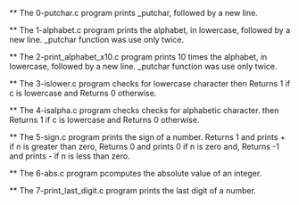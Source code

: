 ** The 0-putchar.c program prints _putchar, followed by a new line.

** The 1-alphabet.c program prints the alphabet, in lowercase, followed by a new line. _putchar function was use only twice.

** The 2-print_alphabet_x10.c program prints 10 times the alphabet, in lowercase, followed by a new line. _putchar function was use only twice.

** The 3-islower.c program checks for lowercase character then Returns 1 if c is lowercase and Returns 0 otherwise.

** The 4-isalpha.c program checks checks for alphabetic character. then Returns 1 if c is lowercase and Returns 0 otherwise.

** The 5-sign.c program prints the sign of a number. Returns 1 and prints + if n is greater than zero, Returns 0 and prints 0 if n is zero and, Returns -1 and prints - if n is less than zero.

** The 6-abs.c program pcomputes the absolute value of an integer.

** The 7-print_last_digit.c program prints the last digit of a number.
